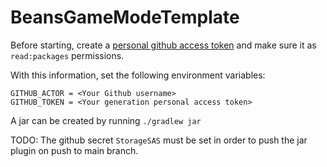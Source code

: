 # BeansGameModeTemplate

Before starting, create a [personal github access token](https://github.com/settings/tokens) and make sure it as `read:packages` permissions. 

With this information, set the following environment variables:

```
GITHUB_ACTOR = <Your Github username>
GITHUB_TOKEN = <Your generation personal access token>
```

A jar can be created by running `./gradlew jar`

TODO: The github secret `StorageSAS` must be set in order to push the jar plugin on push to main branch. 
